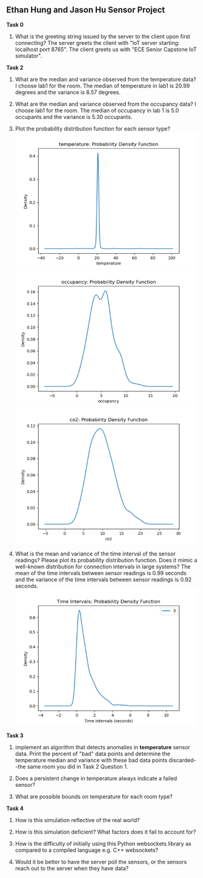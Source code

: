 ## Ethan Hung and Jason Hu Sensor Project 

**Task 0**
1. What is the greeting string issued by the server to the client upon first connecting?
The server greets the client with "IoT server starting:  localhost port 8765". The client greets us with "ECE Senior Capstone IoT simulator".

**Task 2**
1. What are the median and variance observed from the temperature data?
I choose lab1 for the room. The median of temperature in lab1 is 20.99 degrees and the variance is 8.57 degrees.

2. What are the median and variance observed from the occupancy data?
I choose lab1 for the room. The median of occupancy in lab 1 is 5.0 occupants and the variance is 5.30 occupants.


3. Plot the probability distribution function for each sensor type?
![Image](images/Temperature_PDF.png)
![Image](images/Occupancy_PDF.png)
![Image](images/CO2_PDF.png)

4. What is the mean and variance of the time interval of the sensor readings? Please plot its probability distribution function. Does it mimic a well-known distribution for connection intervals in large systems?
The mean of the time intervals between sensor readings is 0.99 seconds and the variance of the time intervals between sensor readings is 0.92 seconds.
![Image](images/Time_Interval_PDF.png)

**Task 3**
1. implement an algorithm that detects anomalies in **temperature** sensor data. Print the percent of "bad" data points and determine the temperature median and variance with these bad data points discarded--the same room you did in Task 2 Question 1.

2. Does a persistent change in temperature always indicate a failed sensor?

3. What are possible bounds on temperature for each room type?

**Task 4**
1. How is this simulation reflective of the real world?

2. How is this simulation deficient? What factors does it fail to account for?

3. How is the difficulty of initially using this Python websockets library as compared to a compiled language e.g. C++ websockets?

4. Would it be better to have the server poll the sensors, or the sensors reach out to the server when they have data?
